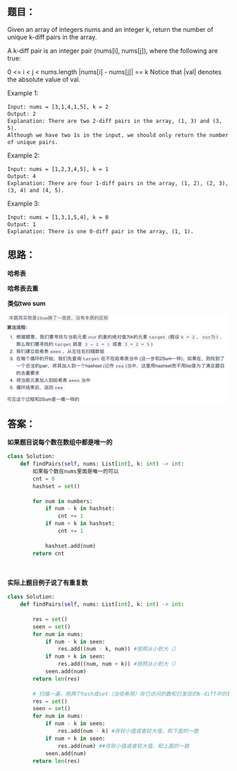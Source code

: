 ## 题目：
Given an array of integers nums and an integer k, return the number of unique k-diff pairs in the array.

A k-diff pair is an integer pair (nums[i], nums[j]), where the following are true:

0 <= i < j < nums.length
|nums[i] - nums[j]| == k
Notice that |val| denotes the absolute value of val.
 

Example 1:
```
Input: nums = [3,1,4,1,5], k = 2
Output: 2
Explanation: There are two 2-diff pairs in the array, (1, 3) and (3, 5).
Although we have two 1s in the input, we should only return the number of unique pairs.
```
Example 2:
```
Input: nums = [1,2,3,4,5], k = 1
Output: 4
Explanation: There are four 1-diff pairs in the array, (1, 2), (2, 3), (3, 4) and (4, 5).
```
Example 3:
```
Input: nums = [1,3,1,5,4], k = 0
Output: 1
Explanation: There is one 0-diff pair in the array, (1, 1).
```


## 思路：
**哈希表**

**哈希表去重**

**类似two sum**

![a](https://github.com/SSRRBB/Leetcode/blob/main/Images/142.png)

## 答案：
**如果题目说每个数在数组中都是唯一的**
```python
class Solution:
    def findPairs(self, nums: List[int], k: int) -> int:
        如果每个数在nums里面是唯一的可以
        cnt = 0
        hashset = set()
        
        for num in numbers:
            if num - k in hashset:
                cnt += 1
            if num + k in hashset:
                cnt += 1
                
            hashset.add(num)
        return cnt

  
```

**实际上题目例子说了有重复数**
```python
class Solution:
    def findPairs(self, nums: List[int], k: int) -> int:
   
        res = set()
        seen = set()
        for num in nums:
            if num - k in seen:
                res.add((num - k, num)) #按照从小到大（）
            if num + k in seen:
                res.add((num, num + k)) #按照从小到大（）                
            seen.add(num)
        return len(res)
        
        # 扫描一遍，用两个hash或set（当哈希用）存已访问的数和已发现的k-diff中的较小值。。 O(n)复杂度
        res = set()
        seen = set()
        for num in nums:
            if num - k in seen:
                res.add(num - k) #存较小值或者较大值，和下面的一致
            if num + k in seen:
                res.add(num) ##存较小值或者较大值，和上面的一致
            seen.add(num)
        return len(res)


        
```
